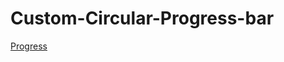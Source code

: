 # Custom-Circular-Progress-bar
[Progress](https://user-images.githubusercontent.com/91529367/223423008-1b687659-70d3-46da-b182-993b167e64c0.png)
